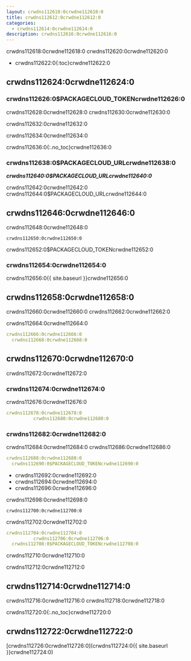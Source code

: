 ```yaml
---
layout: crwdns112610:0crwdne112610:0
title: crwdns112612:0crwdne112612:0
categories:
  - crwdns112614:0crwdne112614:0
description: crwdns112616:0crwdne112616:0
---
```

crwdns112618:0crwdne112618:0 crwdns112620:0crwdne112620:0

* crwdns112622:0{:toc}crwdne112622:0

## crwdns112624:0crwdne112624:0

### crwdns112626:0$PACKAGECLOUD_TOKENcrwdne112626:0

crwdns112628:0crwdne112628:0 crwdns112630:0crwdne112630:0

crwdns112632:0crwdne112632:0

crwdns112634:0crwdne112634:0

crwdns112636:0{:.no_toc}crwdne112636:0

### crwdns112638:0$PACKAGECLOUD_URLcrwdne112638:0

***crwdns112640:0$PACKAGECLOUD_URLcrwdne112640:0***

crwdns112642:0crwdne112642:0 crwdns112644:0$PACKAGECLOUD_URLcrwdne112644:0

## crwdns112646:0crwdne112646:0

crwdns112648:0crwdne112648:0

    crwdns112650:0crwdne112650:0
    

crwdns112652:0$PACKAGECLOUD_TOKENcrwdne112652:0

### crwdns112654:0crwdne112654:0

crwdns112656:0{{ site.baseurl }}crwdne112656:0

## crwdns112658:0crwdne112658:0

crwdns112660:0crwdne112660:0 crwdns112662:0crwdne112662:0

crwdns112664:0crwdne112664:0

```yaml
crwdns112666:0crwdne112666:0
  crwdns112668:0crwdne112668:0
```

## crwdns112670:0crwdne112670:0

crwdns112672:0crwdne112672:0

### crwdns112674:0crwdne112674:0

crwdns112676:0crwdne112676:0

```yaml
crwdns112678:0crwdne112678:0
          crwdns112680:0crwdne112680:0
```

### crwdns112682:0crwdne112682:0

crwdns112684:0crwdne112684:0 crwdns112686:0crwdne112686:0

```yaml
crwdns112688:0crwdne112688:0
  crwdns112690:0$PACKAGECLOUD_TOKENcrwdne112690:0
```

* crwdns112692:0crwdne112692:0
* crwdns112694:0crwdne112694:0
* crwdns112696:0crwdne112696:0

crwdns112698:0crwdne112698:0

    crwdns112700:0crwdne112700:0
    

crwdns112702:0crwdne112702:0

```yaml
crwdns112704:0crwdne112704:0
          crwdns112706:0crwdne112706:0
  crwdns112708:0$PACKAGECLOUD_TOKENcrwdne112708:0
```

crwdns112710:0crwdne112710:0

crwdns112712:0crwdne112712:0

## crwdns112714:0crwdne112714:0

crwdns112716:0crwdne112716:0 crwdns112718:0crwdne112718:0

crwdns112720:0{:.no_toc}crwdne112720:0

## crwdns112722:0crwdne112722:0

[crwdns112726:0crwdne112726:0](crwdns112724:0{{ site.baseurl }}crwdne112724:0)